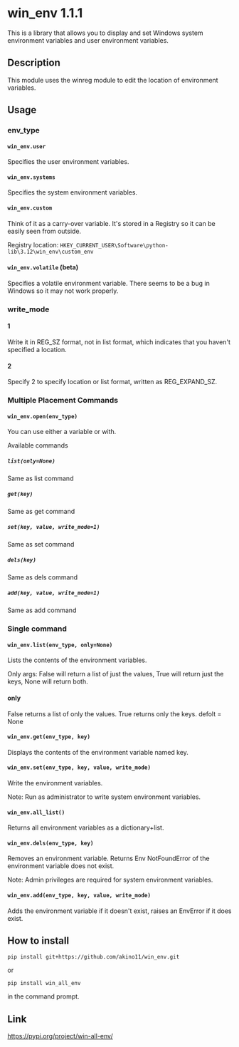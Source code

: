 # win_env 1.1.1

This is a library that allows you to display and set Windows system environment variables and user environment variables.

## Description

This module uses the winreg module to edit the location of environment variables.

## Usage

### env_type

#### ```win_env.user```

Specifies the user environment variables.

#### ```win_env.systems```

Specifies the system environment variables.

#### ```win_env.custom```

Think of it as a carry-over variable.
It's stored in a Registry so it can be easily seen from outside.

Registry location: ```HKEY_CURRENT_USER\Software\python-lib\3.12\win_env\custom_env```

#### ```win_env.volatile``` (beta)

Specifies a volatile environment variable.
There seems to be a bug in Windows so it may not work properly.

### write_mode

#### 1

  Write it in REG_SZ format, not in list format, which indicates that you haven't specified a location.

#### 2

  Specify 2 to specify location or list format, written as REG_EXPAND_SZ.

### Multiple Placement Commands

#### ```win_env.open(env_type)```

You can use either a variable or with.

Available commands

##### ```list(only=None)```

Same as list command

##### ```get(key)```

Same as get command

##### ```set(key, value, write_mode=1)```

Same as set command

##### ```dels(key)```

Same as dels command

##### ```add(key, value, write_mode=1)```

Same as add command

### Single command

#### ```win_env.list(env_type, only=None)```
  Lists the contents of the environment variables.

Only args: False will return a list of just the values, True will return just the keys, None will return both.

#### only

False returns a list of only the values. True returns only the keys.
defolt = None

#### ```win_env.get(env_type, key)```

Displays the contents of the environment variable named key.

#### ```win_env.set(env_type, key, value, write_mode)```

Write the environment variables.

Note: Run as administrator to write system environment variables.

#### ```win_env.all_list()```

Returns all environment variables as a dictionary+list.

#### ```win_env.dels(env_type, key)```

Removes an environment variable. Returns Env NotFoundError of the environment variable does not exist.

Note: Admin privileges are required for system environment variables.

#### ```win_env.add(env_type, key, value, write_mode)```


Adds the environment variable if it doesn't exist, raises an EnvError if it does exist.

## How to install

```pip install git+https://github.com/akino11/win_env.git```

or

```pip install win_all_env```

in the command prompt.

## Link

https://pypi.org/project/win-all-env/

